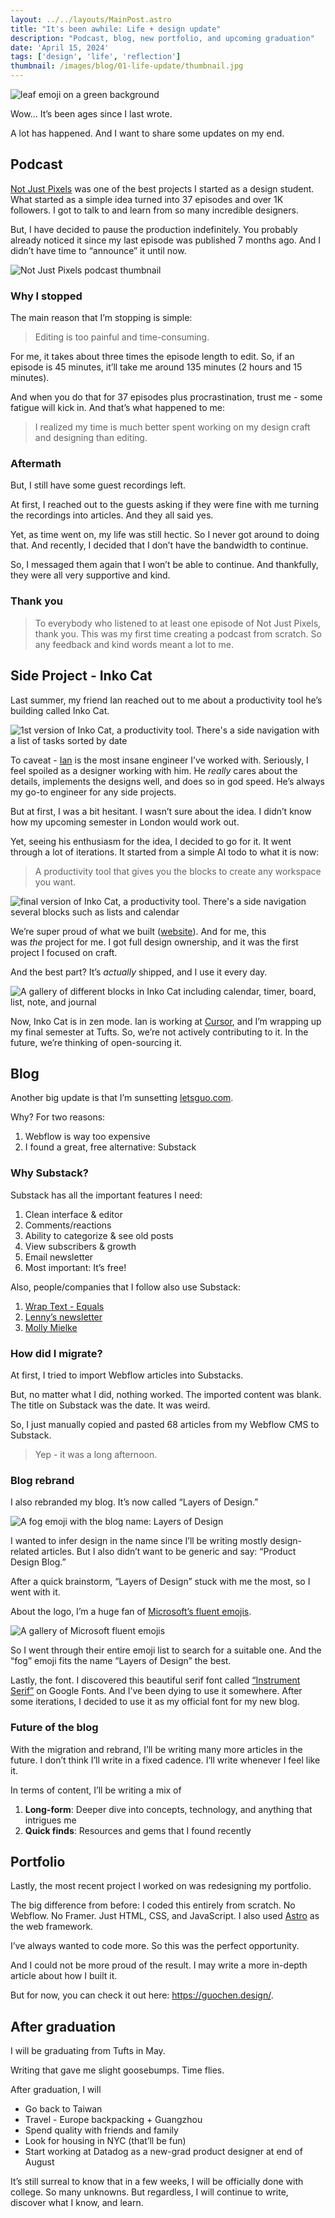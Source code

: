 ```yaml
---
layout: ../../layouts/MainPost.astro
title: "It's been awhile: Life + design update"
description: "Podcast, blog, new portfolio, and upcoming graduation"
date: 'April 15, 2024'
tags: ['design', 'life', 'reflection']
thumbnail: /images/blog/01-life-update/thumbnail.jpg
---
```


![leaf emoji on a green background](/images/blog/01-life-update/thumbnail.jpg)


Wow… It’s been ages since I last wrote.

A lot has happened. And I want to share some updates on my end.

## Podcast

[Not Just Pixels](https://rss.com/podcasts/notjustpixels/) was one of the best projects I started as a design student. What started as a simple idea turned into 37 episodes and over 1K followers. I got to talk to and learn from so many incredible designers.

But, I have decided to pause the production indefinitely. You probably already noticed it since my last episode was published 7 months ago. And I didn’t have time to “announce” it until now.

![Not Just Pixels podcast thumbnail](/images/blog/01-life-update/podcast.jpg)

### Why I stopped

The main reason that I’m stopping is simple:

>Editing is too painful and time-consuming.
>

For me, it takes about three times the episode length to edit. So, if an episode is 45 minutes, it’ll take me around 135 minutes (2 hours and 15 minutes).

And when you do that for 37 episodes plus procrastination, trust me - some fatigue will kick in. And that’s what happened to me:

>I realized my time is much better spent working on my design craft and designing than editing.
>

### Aftermath

But, I still have some guest recordings left.

At first, I reached out to the guests asking if they were fine with me turning the recordings into articles. And they all said yes.

Yet, as time went on, my life was still hectic. So I never got around to doing that. And recently, I decided that I don’t have the bandwidth to continue.

So, I messaged them again that I won’t be able to continue. And thankfully, they were all very supportive and kind.

### Thank you

> To everybody who listened to at least one episode of Not Just Pixels, thank you. This was my first time creating a podcast from scratch. So any feedback and kind words meant a lot to me.
> 

## Side Project - Inko Cat

Last summer, my friend Ian reached out to me about a productivity tool he’s building called Inko Cat.

![1st version of Inko Cat, a productivity tool. There's a side navigation with a list of tasks sorted by date](/images/blog/01-life-update/ic-first.jpg)

To caveat - [Ian](https://twitter.com/shaoruu) is the most insane engineer I’ve worked with. Seriously, I feel spoiled as a designer working with him. He *really* cares about the details, implements the designs well, and does so in god speed. He’s always my go-to engineer for any side projects.

But at first, I was a bit hesitant. I wasn’t sure about the idea. I didn’t know how my upcoming semester in London would work out.

Yet, seeing his enthusiasm for the idea, I decided to go for it. It went through a lot of iterations. It started from a simple AI todo to what it is now: 

>A productivity tool that gives you the blocks to create any workspace you want.
>

![final version of Inko Cat, a productivity tool. There's a side navigation several blocks such as lists and calendar](/images/blog/01-life-update/ic-hero.jpg)

We’re super proud of what we built ([website](https://inko.cat/)). And for me, this was *the* project for me. I got full design ownership, and it was the first project I focused on craft.

And the best part? It’s *actually* shipped, and I use it every day.

![A gallery of different blocks in Inko Cat including calendar, timer, board, list, note, and journal](/images/blog/01-life-update/ic-blocks.jpg)

Now, Inko Cat is in zen mode. Ian is working at [Cursor](https://cursor.sh/), and I’m wrapping up my final semester at Tufts. So, we’re not actively contributing to it. In the future, we’re thinking of open-sourcing it.

## Blog

Another big update is that I’m sunsetting [letsguo.com](http://letsguo.com/).

Why? For two reasons:

1. Webflow is way too expensive
2. I found a great, free alternative: Substack

### Why Substack?

Substack has all the important features I need:

1. Clean interface & editor
2. Comments/reactions
3. Ability to categorize & see old posts
4. View subscribers & growth
5. Email newsletter
6. Most important: It’s free!

Also, people/companies that I follow also use Substack:

1. [Wrap Text - Equals](https://wrap-text.equals.com/)
2. [Lenny’s newsletter](https://www.lennysnewsletter.com/)
3. [Molly Mielke](https://milky.substack.com/)

### How did I migrate?

At first, I tried to import Webflow articles into Substacks.

But, no matter what I did, nothing worked. The imported content was blank. The title on Substack was the date. It was weird.

So, I just manually copied and pasted 68 articles from my Webflow CMS to Substack.

> Yep - it was a long afternoon.
>

### Blog rebrand

I also rebranded my blog. It’s now called “Layers of Design.”

![A fog emoji with the blog name: Layers of Design](/images/blog/01-life-update/layers-of-design.jpg)

I wanted to infer design in the name since I’ll be writing mostly design-related articles. But I also didn’t want to be generic and say: “Product Design Blog.”

After a quick brainstorm, “Layers of Design” stuck with me the most, so I went with it.

About the logo, I’m a huge fan of [Microsoft’s fluent emojis](https://github.com/microsoft/fluentui-emoji?tab=readme-ov-file).

![A gallery of Microsoft fluent emojis](/images/blog/01-life-update/microsoft.jpg)

So I went through their entire emoji list to search for a suitable one. And the “fog” emoji fits the name “Layers of Design” the best.

Lastly, the font. I discovered this beautiful serif font called [“Instrument Serif”](https://fonts.google.com/specimen/Instrument+Serif) on Google Fonts. And I’ve been dying to use it somewhere. After some iterations, I decided to use it as my official font for my new blog.

### Future of the blog

With the migration and rebrand, I’ll be writing many more articles in the future. I don’t think I’ll write in a fixed cadence. I’ll write whenever I feel like it.

In terms of content, I’ll be writing a mix of

1. **Long-form**: Deeper dive into concepts, technology, and anything that intrigues me
2. **Quick finds**: Resources and gems that I found recently

## Portfolio

Lastly, the most recent project I worked on was redesigning my portfolio.

The big difference from before: I coded this entirely from scratch. No Webflow. No Framer. Just HTML, CSS, and JavaScript. I also used [Astro](https://astro.build/) as the web framework.

I’ve always wanted to code more. So this was the perfect opportunity.

And I could not be more proud of the result. I may write a more in-depth article about how I built it.

But for now, you can check it out here: https://guochen.design/.

## After graduation

I will be graduating from Tufts in May.

Writing that gave me slight goosebumps. Time flies.

After graduation, I will

- Go back to Taiwan
- Travel - Europe backpacking + Guangzhou
- Spend quality with friends and family
- Look for housing in NYC (that’ll be fun)
- Start working at Datadog as a new-grad product designer at end of August

It’s still surreal to know that in a few weeks, I will be officially done with college. So many unknowns. But regardless, I will continue to write, discover what I know, and learn.